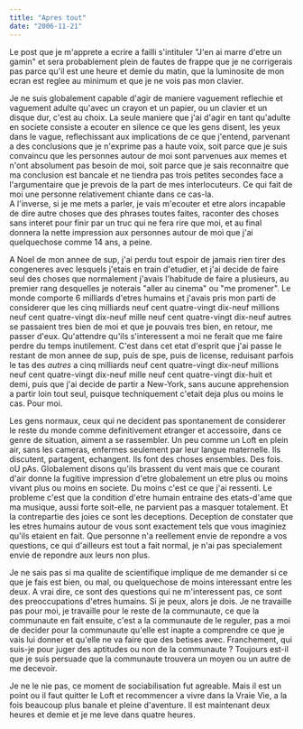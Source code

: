 ```yaml
---
title: "Apres tout"
date: "2006-11-21"
---
```


Le post que je m'apprete a ecrire a failli s'intituler "J'en ai marre d'etre un gamin" et sera probablement plein de fautes de frappe que je ne corrigerais pas parce qu'il est une heure et demie du matin, que la luminosite de mon ecran est reglee au minimum et que je ne vois pas mon clavier.

Je ne suis globalement capable d'agir de maniere vaguement reflechie et vaguement adulte qu'avec un crayon et un papier, ou un clavier et un disque dur, c'est au choix. La seule maniere que j'ai d'agir en tant qu'adulte en societe consiste a ecouter en silence ce que les gens disent, les yeux dans le vague, reflechissant aux implications de ce que j'entend, parvenant a des conclusions que je n'exprime pas a haute voix, soit parce que je suis convaincu que les personnes autour de moi sont parvenues aux memes et n'ont absolument pas besoin de moi, soit parce que je sais reconnaitre que ma conclusion est bancale et ne tiendra pas trois petites secondes face a l'argumentaire que je prevois de la part de mes interlocuteurs. Ce qui fait de moi une personne relativement chiante dans ce cas-la.  
A l'inverse, si je me mets a parler, je vais m'ecouter et etre alors incapable de dire autre choses que des phrases toutes faites, raconter des choses sans interet pour finir par un truc qui ne fera rire que moi, et au final donnera la nette impression aux personnes autour de moi que j'ai quelquechose comme 14 ans, a peine.

A Noel de mon annee de sup, j'ai perdu tout espoir de jamais rien tirer des congeneres avec lesquels j'etais en train d'etudier, et j'ai decide de faire seul des choses que normalement j'avais l'habitude de faire a plusieurs, au premier rang desquelles je noterais "aller au cinema" ou "me promener". Le monde comporte 6 milliards d'etres humains et j'avais pris mon parti de considerer que les cinq milliards neuf cent quatre-vingt dix-neuf millions neuf cent quatre-vingt dix-neuf mille neuf cent quatre-vingt dix-neuf autres se passaient tres bien de moi et que je pouvais tres bien, en retour, me passer d'eux. Qu'attendre qu'ils s'interessent a moi ne ferait que me faire perdre du temps inutilement. C'est dans cet etat d'esprit que j'ai passe le restant de mon annee de sup, puis de spe, puis de license, reduisant parfois le tas des _autres_ a cinq milliards neuf cent quatre-vingt dix-neuf millions neuf cent quatre-vingt dix-neuf mille neuf cent quatre-vingt dix-huit et demi, puis que j'ai decide de partir a New-York, sans aucune apprehension a partir loin tout seul, puisque techniquement c'etait deja plus ou moins le cas. Pour moi.

Les gens normaux, ceux qui ne decident pas spontanement de considerer le reste du monde comme definitivement etranger et accessoire, dans ce genre de situation, aiment a se rassembler. Un peu comme un Loft en plein air, sans les cameras, enfermes seulement par leur langue maternelle. Ils discutent, partagent, echangent. Ils font des choses ensembles. Des fois. oU pAs. Globalement disons qu'ils brassent du vent mais que ce courant d'air donne la fugitive impression d'etre globalement un etre plus ou moins vivant plus ou moins en societe. Du moins c'est ce que j'ai ressenti. Le probleme c'est que la condition d'etre humain entraine des etats-d'ame que ma musique, aussi forte soit-elle, ne parvient pas a masquer totalement. Et la contrepartie des joies ce sont les deceptions. Deception de constater que les etres humains autour de vous sont exactement tels que vous imaginiez qu'ils etaient en fait. Que personne n'a reellement envie de repondre a vos questions, ce qui d'ailleurs est tout a fait normal, je n'ai pas specialement envie de repondre aux leurs non plus.

Je ne sais pas si ma qualite de scientifique implique de me demander si ce que je fais est bien, ou mal, ou quelquechose de moins interessant entre les deux. A vrai dire, ce sont des questions qui ne m'interessent pas, ce sont des preoccupations d'etres humains. Si je peux, alors je dois. Je ne travaille pas pour moi, je travaille pour le reste de la communaute, ce que la communaute en fait ensuite, c'est a la communaute de le reguler, pas a moi de decider pour la communaute qu'elle est inapte a comprendre ce que je vais lui donner et qu'elle ne va faire que des betises avec. Franchement, qui suis-je pour juger des aptitudes ou non de la communaute ? Toujours est-il que je suis persuade que la communaute trouvera un moyen ou un autre de me decevoir.

Je ne le nie pas, ce moment de sociabilisation fut agreable. Mais il est un point ou il faut quitter le Loft et recommencer a vivre dans la Vraie Vie, a la fois beaucoup plus banale et pleine d'aventure. Il est maintenant deux heures et demie et je me leve dans quatre heures.
